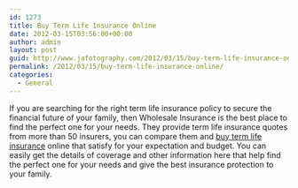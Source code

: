 ```yaml
---
id: 1273
title: Buy Term Life Insurance Online
date: 2012-03-15T03:56:00+00:00
author: admin
layout: post
guid: http://www.jafotography.com/2012/03/15/buy-term-life-insurance-online/
permalink: /2012/03/15/buy-term-life-insurance-online/
categories:
  - General
---
```

If you are searching for the right term life insurance policy to secure the financial future of your family, then Wholesale Insurance is the best place to find the perfect one for your needs. They provide term life insurance quotes from more than 50 insurers, you can compare them and [buy term life insurance](http://www.wholesaleinsurance.net/term-life-insurance/buy.html) online that satisfy for your expectation and budget. You can easily get the details of coverage and other information here that help find the perfect one for your needs and give the best insurance protection to your family.